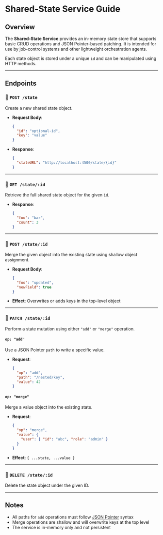 # Shared-State Service Guide

## Overview

The **Shared-State Service** provides an in-memory state store that supports basic CRUD operations and JSON Pointer-based patching. It is intended for use by job-control systems and other lightweight orchestration agents.

Each state object is stored under a unique `id` and can be manipulated using HTTP methods.

---

## Endpoints

### 🔹 `POST /state`

Create a new shared state object.

- **Request Body**:
  ```json
  {
    "id": "optional-id",
    "key": "value"
  }
  ```
- **Response**:
  ```json
  {
    "stateURL": "http://localhost:4500/state/{id}"
  }
  ```

---

### 🔹 `GET /state/:id`

Retrieve the full shared state object for the given `id`.

- **Response**:
  ```json
  {
    "foo": "bar",
    "count": 3
  }
  ```

---

### 🔹 `POST /state/:id`

Merge the given object into the existing state using shallow object assignment.

- **Request Body**:
  ```json
  {
    "foo": "updated",
    "newField": true
  }
  ```

- **Effect**: Overwrites or adds keys in the top-level object

---

### 🔹 `PATCH /state/:id`

Perform a state mutation using either `"add"` or `"merge"` operation.

#### `op: "add"`

Use a JSON Pointer `path` to write a specific value.

- **Request**:
  ```json
  {
    "op": "add",
    "path": "/nested/key",
    "value": 42
  }
  ```

#### `op: "merge"`

Merge a value object into the existing state.

- **Request**:
  ```json
  {
    "op": "merge",
    "value": {
      "user": { "id": "abc", "role": "admin" }
    }
  }
  ```

- **Effect**: `{ ...state, ...value }`

---

### 🔹 `DELETE /state/:id`

Delete the state object under the given ID.

---

## Notes

- All paths for `add` operations must follow [JSON Pointer](https://datatracker.ietf.org/doc/html/rfc6901) syntax
- Merge operations are shallow and will overwrite keys at the top level
- The service is in-memory only and not persistent
